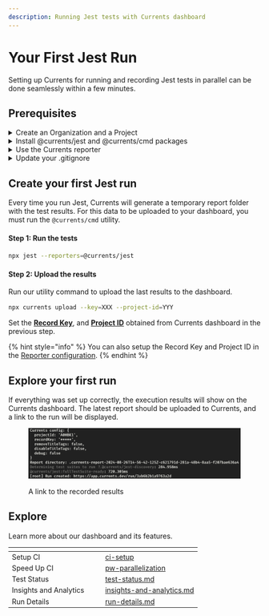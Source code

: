 ```yaml
---
description: Running Jest tests with Currents dashboard
---
```


# Your First Jest Run

Setting up Currents for running and recording Jest tests in parallel can be done seamlessly within a few minutes.

## Prerequisites

<details>

<summary>Create an Organization and a Project</summary>

After signing up for the dashboard service, you will be prompted to create a new organization and a project. You can change their names later.

<img src="../../.gitbook/assets/currents-create-org.gif" alt="Creating an Organization and a Project in Currents dashboard" data-size="original">

After creating a new organization and a project, you'll see on-screen instructions with your newly created **Project ID** and **Record Key.**&#x20;

Select Jest from the framework selection list.

</details>

<details>

<summary>Install @currents/jest and @currents/cmd packages</summary>

```bash
npm install @currents/jest @currents/cmd --save-dev
```

**Note:** `@currents/jest` requires

* **Jest** `v29.5.0+`
* **Node.js** `v18.20.4+`

</details>

<details>

<summary>Use the Currents reporter</summary>

You have two options on how to use our reporter.

**Option 1**: Update Jest configuration file:

{% code title="jest.config.js" %}
```javascript
import type { Config } from "jest";

const config: Config = {
  reporters: ["default", "@currents/jest"], // Add this line to your config
};

export default config;
```
{% endcode %}

**Option 2**: Pass our reporter as an argument when executing Jest.

{% code title="package.json" %}
```json
{
  ...
  "scripts": {
    ...
    "test": "jest --reporters=@currents/jest",
  },
  ...
}
```
{% endcode %}

</details>

<details>

<summary>Update your .gitignore</summary>

Add a line in your .gitignore to avoid pushing temporary generated reports to your repository.

```
.currents
```

</details>

## Create your first Jest run&#x20;

Every time you run Jest, Currents will generate a temporary report folder with the test results. For this data to be uploaded to your dashboard, you must run the `@currents/cmd` utility.

#### Step 1: Run the tests

```sh
npx jest --reporters=@currents/jest
```

#### Step 2: Upload the results

Run our utility command to upload the last results to the dashboard.

```sh
npx currents upload --key=XXX --project-id=YYY
```

Set the [**Record Key**](../../guides/record-key.md), and [**Project ID**](../../dashboard/projects/project-settings.md) obtained from Currents dashboard in the previous step.

{% hint style="info" %}
You can also setup the Record Key and Project ID in the [Reporter configuration](../../resources/reporters/currents-jest.md#configuration).
{% endhint %}

## Explore your first run

If everything was set up correctly, the execution results will show on the Currents dashboard. The latest report should be uploaded to Currents, and a link to the run will be displayed.

<figure><img src="../../.gitbook/assets/image (5).png" alt=""><figcaption><p>A link to the recorded results</p></figcaption></figure>

## Explore

Learn more about our dashboard and its features.

<table data-view="cards"><thead><tr><th></th><th></th><th></th><th data-hidden data-card-target data-type="content-ref"></th></tr></thead><tbody><tr><td>Setup CI</td><td></td><td></td><td><a href="../ci-setup/">ci-setup</a></td></tr><tr><td>Speed Up CI</td><td></td><td></td><td><a href="../../guides/parallelization-guide/pw-parallelization/">pw-parallelization</a></td></tr><tr><td>Test Status</td><td></td><td></td><td><a href="../../dashboard/tests/test-status.md">test-status.md</a></td></tr><tr><td>Insights and Analytics</td><td></td><td></td><td><a href="../../dashboard/insights-and-analytics.md">insights-and-analytics.md</a></td></tr><tr><td>Run Details</td><td></td><td></td><td><a href="../../dashboard/runs/run-details.md">run-details.md</a></td></tr></tbody></table>
